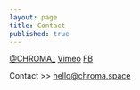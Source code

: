 ```yaml
---
layout: page
title: Contact
published: true
---
```


<a href="http://twitter.com/CHROMA_" target="_blank">@CHROMA_</a>
<a href="https://vimeo.com/chromacollective" target="_blank">Vimeo</a>
<a href="https://www.facebook.com/chromacollective" target="_blank">FB</a>

Contact >>
hello@chroma.space



